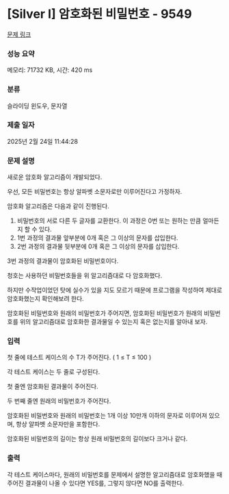 # [Silver I] 암호화된 비밀번호 - 9549 

[문제 링크](https://www.acmicpc.net/problem/9549) 

### 성능 요약

메모리: 71732 KB, 시간: 420 ms

### 분류

슬라이딩 윈도우, 문자열

### 제출 일자

2025년 2월 24일 11:44:28

### 문제 설명

<p>새로운 암호화 알고리즘이 개발되었다.</p>

<p>우선, 모든 비밀번호는 항상 알파벳 소문자로만 이루어진다고 가정하자.</p>

<p>암호화 알고리즘은 다음과 같이 진행된다.</p>

<ol>
	<li>비밀번호의 서로 다른 두 글자를 교환한다. 이 과정은 0번 또는 원하는 만큼 얼마든지 할 수 있다.</li>
	<li>1번 과정의 결과물 앞부분에 0개 혹은 그 이상의 문자를 삽입한다.</li>
	<li>2번 과정의 결과물 뒷부분에 0개 혹은 그 이상의 문자를 삽입한다.</li>
</ol>

<p>3번 과정의 결과물이 암호화된 비밀번호이다.</p>

<p>청호는 사용하던 비밀번호들을 위 알고리즘대로 다 암호화했다.</p>

<p>하지만 수작업이었던 탓에 실수가 있을 지도 모르기 때문에 프로그램을 작성하여 제대로 암호화했는지 확인해보려 한다.</p>

<p>암호화된 비밀번호와 원래의 비밀번호가 주어지면, 암호화된 비밀번호가 원래의 비밀번호를 위의 알고리즘대로 암호화한 결과물일 수 있는지 혹은 없는지를 알아내 보자.</p>

### 입력 

 <p>첫 줄에 테스트 케이스의 수 T가 주어진다. ( 1 ≤ T ≤ 100 )</p>

<p>각 테스트 케이스는 두 줄로 구성된다.</p>

<p>첫 줄엔 암호화된 결과물이 주어진다.</p>

<p>두 번째 줄엔 원래의 비밀번호가 주어진다.</p>

<p>암호화된 비밀번호와 원래의 비밀번호는 1개 이상 10만개 이하의 문자로 이루어져 있으며, 항상 알파벳 소문자만을 포함한다.</p>

<p>암호화된 비밀번호의 길이는 항상 원래 비밀번호의 길이보다 크거나 같다.</p>

### 출력 

 <p>각 테스트 케이스마다, 원래의 비밀번호를 문제에서 설명한 알고리즘대로 암호화했을 때 주어진 결과물이 나올 수 있다면 YES를, 그렇지 않다면 NO를 출력한다.</p>

